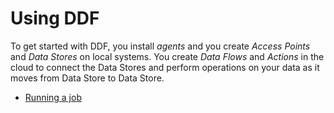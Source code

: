 # Using DDF

To get started with DDF, you install _agents_ and you create _Access Points_ and _Data Stores_ on local systems. You create _Data Flows_ and _Actions_ in the cloud to connect the Data Stores and perform operations on your data as it moves from Data Store to Data Store.

+ [Running a job](../Tasks/DDF_RunningAJob_task.html)

</div>
